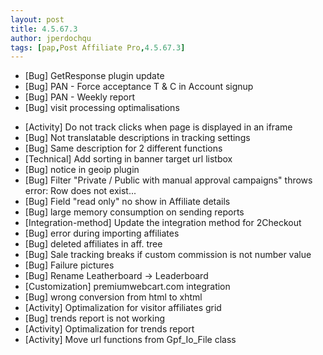 ```yaml
---
layout: post
title: 4.5.67.3
author: jperdochqu
tags: [pap,Post Affiliate Pro,4.5.67.3]
---
```


- [Bug] GetResponse plugin update
- [Bug] PAN - Force acceptance T &amp; C in Account signup
- [Bug] PAN - Weekly report
- [Bug] visit processing optimalisations

<!--more-->

- [Activity] Do not track clicks when page is displayed in an iframe
- [Bug] Not translatable descriptions in tracking settings
- [Bug] Same description for 2 different functions
- [Technical] Add sorting in banner target url listbox
- [Bug] notice in geoip plugin
- [Bug] Filter &quot;Private / Public with manual approval campaigns&quot; throws error: Row does not exist...
- [Bug] Field &quot;read only&quot; no show in Affiliate details
- [Bug] large memory consumption on sending reports
- [Integration-method] Update the integration method for 2Checkout
- [Bug] error during importing affiliates
- [Bug] deleted affiliates in aff. tree
- [Bug] Sale tracking breaks if custom commission is not number value
- [Bug] Failure pictures
- [Bug] Rename Leatherboard -&gt; Leaderboard
- [Customization] premiumwebcart.com integration
- [Bug] wrong conversion from html to xhtml
- [Activity] Optimalization for visitor affiliates grid
- [Bug] trends report is not working
- [Activity] Optimalization for trends report
- [Activity] Move url functions from Gpf_Io_File class
